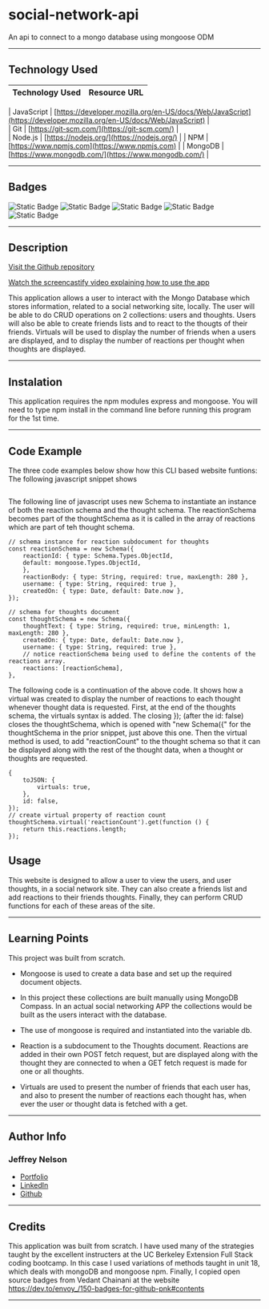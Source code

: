 # social-network-api
An api to connect to a mongo database using mongoose ODM

---

## Technology Used 

| Technology Used         | Resource URL           | 
| ------------- |:-------------:| 

| JavaScript     | [https://developer.mozilla.org/en-US/docs/Web/JavaScript](https://developer.mozilla.org/en-US/docs/Web/JavaScript)      |   
| Git | [https://git-scm.com/](https://git-scm.com/)     |    
| Node.js | [https://nodejs.org/](https://nodejs.org/)     |
| NPM | [https://www.npmjs.com](https://www.npmjs.com)   |
| MongoDB | [https://www.mongodb.com/](https://www.mongodb.com/)   |

---

## Badges
![Static Badge](https://img.shields.io/badge/JavaScript-323330?style=for-the-badge&logo=javascript&logoColor=F7DF1E)
![Static Badge](https://img.shields.io/badge/Node.js-43853D?style=for-the-badge&logo=node.js&logoColor=white)
![Static Badge](https://img.shields.io/badge/Express.js-404D59?style=for-the-badge)
![Static Badge](https://img.shields.io/badge/MongoDB-4EA94B?style=for-the-badge&logo=mongodb&logoColor=white)
![Static Badge](https://img.shields.io/badge/License-MIT_License-blue)

---

## Description

[Visit the Github repository](https://github.com/Jeffreydne/social-network-api)

[Watch the screencastify video explaining how to use the app](https://XXXXXXXXXXXXXXXXXXXXX)

This application allows a user to interact with the Mongo Database which stores information, related to a social networking site, locally. The user will be able to do CRUD operations on 2 collections: users and thoughts. Users will also be able to create friends lists and to react to the thougts of their friends. Virtuals will be used to display the number of friends when a users are displayed, and to display the number of reactions per thought when thoughts are displayed. 

---

## Instalation

This application requires the npm modules express and mongoose. You will need to type npm install in the command line before running this program for the 1st time. 


---

## Code Example

The three code examples below show how this CLI based website funtions:
The following javascript snippet shows 

```JS

```
The following line of javascript uses new Schema to instantiate an instance of both the reaction schema and the thought schema. The reactionSchema becomes part of the thoughtSchema as it is called in the array of reactions which are part of teh thought schema.
```JS
// schema instance for reaction subdocument for thoughts
const reactionSchema = new Schema({
    reactionId: { type: Schema.Types.ObjectId, 
    default: mongoose.Types.ObjectId,
    },
    reactionBody: { type: String, required: true, maxLength: 280 },
    username: { type: String, required: true },
    createdOn: { type: Date, default: Date.now },
});

// schema for thoughts document
const thoughtSchema = new Schema({
    thoughtText: { type: String, required: true, minLength: 1, maxLength: 280 }, 
    createdOn: { type: Date, default: Date.now },
    username: { type: String, required: true }, 
    // notice reactionSchema being used to define the contents of the reactions array. 
    reactions: [reactionSchema],
}, 

```
The following code is a continuation of the above code. It shows how a virtual was created to display the number of reactions to each thought whenever thought data is requested. First, at the end of the thoughts schema, the virtuals syntax is added. The closing }); (after the id: false) closes the thoughtSchema, which is opened with "new Schema({" for the thoughtSchema in the prior snippet, just above this one. Then the virtual method is used, to add "reactionCount" to the thought schema so that it can be displayed along with the rest of the thought data, when a thought or thoughts are requested. 


```JS
{
    toJSON: {
        virtuals: true,
    },
    id: false, 
});
// create virtual property of reaction count
thoughtSchema.virtual('reactionCount').get(function () {
    return this.reactions.length;
});
```



## Usage

This website is designed to allow a user to view the users, and user thoughts, in a social network site. They can also create a friends list and add reactions to their friends thoughts. Finally, they can perform CRUD functions for each of these areas of the site. 



---

## Learning Points

This project was built from scratch. 

* Mongoose is used to create a data base and set up the required document objects. 

* In this project these collections are built manually using MongoDB Compass. In an actual social networking APP the collections would be built as the users interact with the database.

* The use of mongoose is required and instantiated into the variable db. 

* Reaction is a subdocument to the Thoughts document. Reactions are added in their own POST fetch request, but are displayed along with the thought they are connected to when a GET fetch request is made for one or all thoughts. 

*  Virtuals are used to present the number of friends that each user has, and also to present the number of reactions each thought has, when ever the user or thought data is fetched with a get.
   
---

## Author Info

### Jeffrey Nelson


* [Portfolio](https://jeffreydne.github.io/Jeff-Nelson-Portfolio/)
* [LinkedIn](https://www.linkedin.com/in/jeffrey-nelson13/)
* [Github](https://github.com/Jeffreydne)

---
## Credits

  This application was built from scratch. I have used many of the strategies taught by the excellent instructers at the UC Berkeley Extension Full Stack coding bootcamp. In this case I used variations of methods taught in unit 18, which deals with mongoDB and mongoose npm.  Finally, I copied open source badges from Vedant Chainani at the website https://dev.to/envoy_/150-badges-for-github-pnk#contents 
 
---